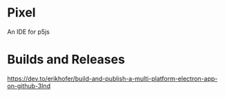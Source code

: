 # Pixel

An IDE for p5js


# Builds and Releases

https://dev.to/erikhofer/build-and-publish-a-multi-platform-electron-app-on-github-3lnd